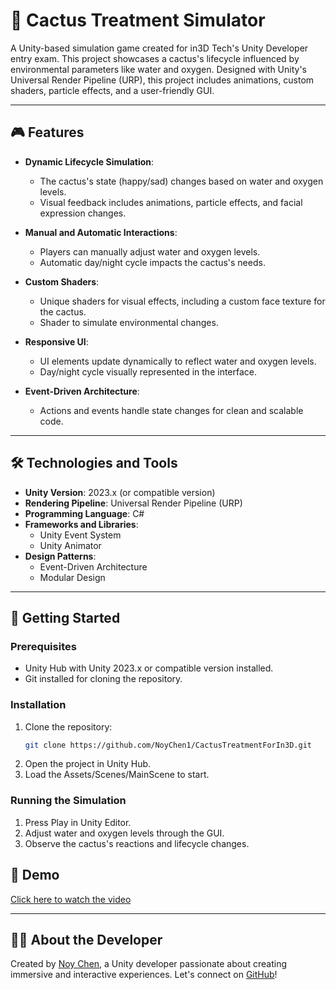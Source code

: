 # 🌵 Cactus Treatment Simulator

A Unity-based simulation game created for in3D Tech's Unity Developer entry exam. This project showcases a cactus's lifecycle influenced by environmental parameters like water and oxygen. Designed with Unity's Universal Render Pipeline (URP), this project includes animations, custom shaders, particle effects, and a user-friendly GUI.

---

## 🎮 Features

- **Dynamic Lifecycle Simulation**:
  - The cactus's state (happy/sad) changes based on water and oxygen levels.
  - Visual feedback includes animations, particle effects, and facial expression changes.

- **Manual and Automatic Interactions**:
  - Players can manually adjust water and oxygen levels.
  - Automatic day/night cycle impacts the cactus's needs.

- **Custom Shaders**:
  - Unique shaders for visual effects, including a custom face texture for the cactus.
  - Shader to simulate environmental changes.

- **Responsive UI**:
  - UI elements update dynamically to reflect water and oxygen levels.
  - Day/night cycle visually represented in the interface.

- **Event-Driven Architecture**:
  - Actions and events handle state changes for clean and scalable code.

---

## 🛠️ Technologies and Tools

- **Unity Version**: 2023.x (or compatible version)
- **Rendering Pipeline**: Universal Render Pipeline (URP)
- **Programming Language**: C#
- **Frameworks and Libraries**: 
  - Unity Event System
  - Unity Animator
- **Design Patterns**: 
  - Event-Driven Architecture
  - Modular Design

---

## 🚀 Getting Started

### Prerequisites

- Unity Hub with Unity 2023.x or compatible version installed.
- Git installed for cloning the repository.

### Installation

1. Clone the repository:
   ```bash
   git clone https://github.com/NoyChen1/CactusTreatmentForIn3D.git
2. Open the project in Unity Hub.
3. Load the Assets/Scenes/MainScene to start.


### Running the Simulation

1. Press Play in Unity Editor.
2. Adjust water and oxygen levels through the GUI.
3. Observe the cactus's reactions and lifecycle changes.


## 🎥 Demo

[Click here to watch the video](https://youtu.be/_hg1RfpmOCM)


---


## 🙋‍♀️ About the Developer

Created by [Noy Chen](https://github.com/NoyChen1), a Unity developer passionate about creating immersive and interactive experiences. Let's connect on [GitHub](https://github.com/NoyChen1)!



